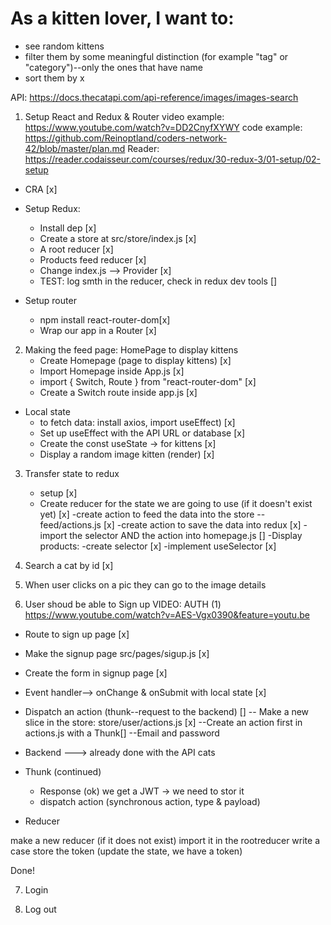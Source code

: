 # As a kitten lover, I want to:
- see random kittens
- filter them by some meaningful distinction (for example "tag" or "category")--only the ones that have name 
- sort them by x

API: https://docs.thecatapi.com/api-reference/images/images-search

1. Setup React and Redux & Router 
video example: https://www.youtube.com/watch?v=DD2CnyfXYWY
code example: https://github.com/Reinoptland/coders-network-42/blob/master/plan.md 
Reader: https://reader.codaisseur.com/courses/redux/30-redux-3/01-setup/02-setup 

- CRA [x]
- Setup Redux:

    - Install dep [x]
    - Create a store at src/store/index.js [x]
    - A root reducer [x]
    - Products feed reducer [x]
    - Change index.js --> Provider [x]
    - TEST: log smth in the reducer, check in redux dev tools []

- Setup router
    - npm install react-router-dom[x]
    - Wrap our app in a Router [x]

2. Making the feed page: HomePage to display kittens 
   - Create Homepage (page to display kittens) [x]
   - Import Homepage inside App.js [x]
   - import { Switch, Route } from "react-router-dom" [x]
   - Create a Switch route inside app.js [x]

 - Local state
    - to fetch data: install axios, import useEffect) [x]
     - Set up useEffect with the API URL or database [x]
     - Create the const useState -> for kittens [x]
    - Display a random image kitten  (render) [x] 

3. Transfer state to redux 
     - setup [x]
     -  Create reducer for the state we are going to use (if it doesn't exist yet) [x]
     -create action to feed the data into the store --feed/actions.js [x]
     -create action to save the data into redux [x]
     -import the selector AND the action into homepage.js []
     -Display products:
     -create selector [x]
     -implement useSelector [x]
     
4. Search a cat by id [x]
5. When user clicks on a pic they can go to the image details 

6. User shoud be able to Sign up 
VIDEO: AUTH (1) https://www.youtube.com/watch?v=AES-Vgx0390&feature=youtu.be


 - Route to sign up page [x]
 - Make the signup page src/pages/sigup.js [x]
 - Create the form in signup page [x]
 - Event handler--> onChange & onSubmit with local state  [x]
 - Dispatch an action (thunk--request to the backend) []
     -- Make a new slice in the store: store/user/actions.js [x]
     --Create an action first in actions.js with a Thunk[]
     --Email and password 
- Backend ---> already done with the API cats 

- Thunk (continued)

    - Response (ok) we get a JWT -> we need to stor it
     - dispatch action (synchronous action, type & payload)
     
- Reducer

 make a new reducer (if it does not exist)
import it in the rootreducer
 write a case
 store the token (update the state, we have a token)

Done!

7. Login 


8. Log out 


